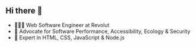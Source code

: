 ## Hi there 👋

- 👨🏻‍💻 Web Software Engineer at Revolut
- 🌱 Advocate for Software Performance, Accessibility, Ecology & Security
- 🔬 Expert in HTML, CSS, JavaScript & Node.js

<!--
**primeare/primeare** is a ✨ _special_ ✨ repository because its `README.md` (this file) appears on your GitHub profile.

Here are some ideas to get you started:

- 🔭 I’m currently working on ...
- 🌱 I’m currently learning ...
- 👯 I’m looking to collaborate on ...
- 🤔 I’m looking for help with ...
- 💬 Ask me about ...
- 📫 How to reach me: ...
- 😄 Pronouns: ...
- ⚡ Fun fact: ...
-->
